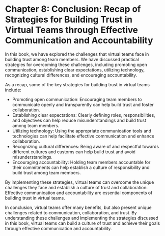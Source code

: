 Chapter 8: Conclusion: Recap of Strategies for Building Trust in Virtual Teams through Effective Communication and Accountability
=================================================================================================================================

In this book, we have explored the challenges that virtual teams face in building trust among team members. We have discussed practical strategies for overcoming these challenges, including promoting open communication, establishing clear expectations, utilizing technology, recognizing cultural differences, and encouraging accountability.

As a recap, some of the key strategies for building trust in virtual teams include:

* Promoting open communication: Encouraging team members to communicate openly and transparently can help build trust and foster collaboration.
* Establishing clear expectations: Clearly defining roles, responsibilities, and objectives can help reduce misunderstandings and build trust among team members.
* Utilizing technology: Using the appropriate communication tools and technologies can help facilitate effective communication and enhance collaboration.
* Recognizing cultural differences: Being aware of and respectful towards different cultures and customs can help build trust and avoid misunderstandings.
* Encouraging accountability: Holding team members accountable for their commitments can help establish a culture of responsibility and build trust among team members.

By implementing these strategies, virtual teams can overcome the unique challenges they face and establish a culture of trust and collaboration. Effective communication and accountability are essential components of building trust in virtual teams.

In conclusion, virtual teams offer many benefits, but also present unique challenges related to communication, collaboration, and trust. By understanding these challenges and implementing the strategies discussed in this book, virtual teams can build a culture of trust and achieve their goals through effective communication and accountability.
